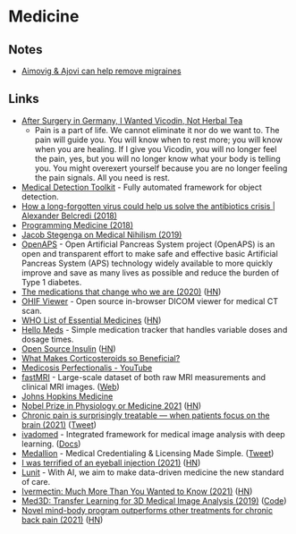 # Medicine

## Notes

- [Aimovig & Ajovi can help remove migraines](https://twitter.com/olgaserhi/status/1453765604217790470)

## Links

- [After Surgery in Germany, I Wanted Vicodin, Not Herbal Tea](https://www.nytimes.com/2018/01/27/opinion/sunday/surgery-germany-vicodin.html)
  - Pain is a part of life. We cannot eliminate it nor do we want to. The pain will guide you. You will know when to rest more; you will know when you are healing. If I give you Vicodin, you will no longer feel the pain, yes, but you will no longer know what your body is telling you. You might overexert yourself because you are no longer feeling the pain signals. All you need is rest.
- [Medical Detection Toolkit](https://github.com/pfjaeger/medicaldetectiontoolkit) - Fully automated framework for object detection.
- [How a long-forgotten virus could help us solve the antibiotics crisis | Alexander Belcredi (2018)](https://www.youtube.com/watch?v=tFfYh9THuGo)
- [Programming Medicine (2018)](https://www.youtube.com/watch?v=KjhXFLA_OlQ)
- [Jacob Stegenga on Medical Nihilism (2019)](https://overcast.fm/+JA5NqHM)
- [OpenAPS](https://openaps.org/) - Open Artificial Pancreas System project (OpenAPS) is an open and transparent effort to make safe and effective basic Artificial Pancreas System (APS) technology widely available to more quickly improve and save as many lives as possible and reduce the burden of Type 1 diabetes.
- [The medications that change who we are (2020)](https://www.bbc.com/future/article/20200108-the-medications-that-change-who-we-are) ([HN](https://news.ycombinator.com/item?id=22019202))
- [OHIF Viewer](https://viewer.ohif.org/) - Open source in-browser DICOM viewer for medical CT scan.
- [WHO List of Essential Medicines](https://list.essentialmeds.org/) ([HN](https://news.ycombinator.com/item?id=27136775))
- [Hello Meds](https://hellocode.co/meds/) - Simple medication tracker that handles variable doses and dosage times.
- [Open Source Insulin](https://openinsulin.org/) ([HN](https://news.ycombinator.com/item?id=27853739))
- [What Makes Corticosteroids so Beneficial?](https://www.youtube.com/watch?v=LuLNsDJGhvw)
- [Medicosis Perfectionalis - YouTube](https://www.youtube.com/channel/UCl-J-ovSJhA3or73Q2uVpow)
- [fastMRI](https://github.com/facebookresearch/fastMRI) - Large-scale dataset of both raw MRI measurements and clinical MRI images. ([Web](https://fastmri.org/))
- [Johns Hopkins Medicine](https://www.hopkinsmedicine.org/)
- [Nobel Prize in Physiology or Medicine 2021](https://www.nobelprize.org/prizes/medicine/2021/press-release/) ([HN](https://news.ycombinator.com/item?id=28745101))
- [Chronic pain is surprisingly treatable — when patients focus on the brain (2021)](https://www.washingtonpost.com/s/outlook/2021/10/15/chronic-pain-brain-plasticity/) ([Tweet](https://twitter.com/AllenDowney/status/1450200820528689162?s=20))
- [ivadomed](https://github.com/ivadomed/ivadomed) - Integrated framework for medical image analysis with deep learning. ([Docs](https://ivadomed.org/))
- [Medallion](https://medallion.co/) - Medical Credentialing & Licensing Made Simple. ([Tweet](https://twitter.com/andrew__reed/status/1455902525337452550))
- [I was terrified of an eyeball injection (2021)](https://www.ctrl.blog/entry/eyeball-fright.html) ([HN](https://news.ycombinator.com/item?id=29104527))
- [Lunit](https://www.lunit.io/en) - With AI, we aim to make data-driven medicine the new standard of care.
- [Ivermectin: Much More Than You Wanted to Know (2021)](https://astralcodexten.substack.com/p/ivermectin-much-more-than-you-wanted) ([HN](https://news.ycombinator.com/item?id=29249686))
- [Med3D: Transfer Learning for 3D Medical Image Analysis (2019)](https://arxiv.org/abs/1904.00625) ([Code](https://github.com/Tencent/MedicalNet))
- [Novel mind-body program outperforms other treatments for chronic back pain (2021)](https://www.bidmc.org/about-bidmc/news/2021/09/researchers-mind-body-program-outperforms-other-chronic-back-pain-treatment) ([HN](https://news.ycombinator.com/item?id=29357009))
